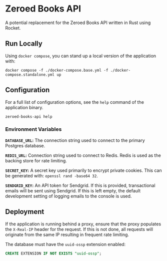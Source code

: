 # Zeroed Books API

A potential replacement for the Zeroed Books API written in Rust using Rocket.

## Run Locally

Using `docker compose`, you can stand up a local version of the application
with:

```console
docker compose -f ./docker-compose.base.yml -f ./docker-compose.standalone.yml up
```

## Configuration

For a full list of configuration options, see the `help` command of the
application binary.

```bash
zeroed-books-api help
```

### Environment Variables

**`DATABASE_URL`:** The connection string used to connect to the primary
Postgres database.

**`REDIS_URL`:** Connection string used to connect to Redis. Redis is
used as the backing store for rate limiting.

**`SECRET_KEY`:** A secret key used primarily to encrypt private cookies. This
can be generated with: `openssl rand -base64 32`.

**`SENDGRID_KEY`:** An API token for Sendgrid. If this is provided,
transactional emails will be sent using Sendgrid. If this is left empty, the
default development setting of logging emails to the console is used.

## Deployment

If the application is running behind a proxy, ensure that the proxy populates
the `X-Real-IP` header for the request. If this is not done, all requests will
originate from the same IP resulting in frequent rate limiting.

The database must have the `uuid-ossp` extension enabled:

```sql
CREATE EXTENSION IF NOT EXISTS "uuid-ossp";
```
